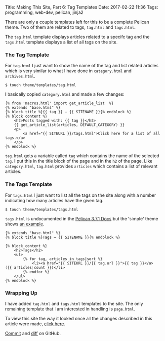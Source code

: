 Title: Making This Site, Part 6: Tag Templates
Date: 2017-02-22 11:36 
Tags: programming, web-dev, pelican, jinja2

There are only a couple templates left for this to be a complete Pelican theme. Two of them are related to tags, `tag.html` and `tags.html`.

The `tag.html` template displays articles related to a specifc tag and the `tags.html` template displays a list of all tags on the site.

### The Tag Template

For `tag.html` I just want to show the name of the tag and list related articles which is very similar to what I have done in `category.html` and `archives.html`.

	$ touch theme/templates/tag.html

I basically copied `category.html` and made a few changes:

	{% from 'macros.html' import get_article_list  %}
	{% extends "base.html" %}
	{% block title %}{{ tag }} — {{ SITENAME }}{% endblock %}
	{% block content %}
		<h2>Posts tagged with: {{ tag }}</h2>
		{{ get_article_list(articles, DEFAULT_CATEGORY) }}
		<p>
			<a href="{{ SITEURL }}/tags.html">Click here for a list of all tags.</a>
		</p>
	{% endblock %}

`tag.html` gets a variable called `tag` which contains the name of the
selected `tag`. I put this in the title block of the page and in the
`h2` of the page. Like `category.html`, `tag.html` provides `articles`
which contains a list of relevant articles.


### The Tags Template

For `tags.html` I just want to list all the tags on the site along
with a number indicating how many articles have the given tag.


	$ touch theme/templates/tags.html

`tags.html` is undocumented in the
[Pelican 3.7.1 Docs](http://docs.getpelican.com/en/stable/themes.html)
but the 'simple' theme shows
[an example](https://github.com/getpelican/pelican/blob/master/pelican/themes/simple/templates/tags.html).


    {% extends "base.html" %}
	{% block title %}Tags — {{ SITENAME }}{% endblock %}

	{% block content %}
		<h2>Tags</h2>
		<ul>
			{% for tag, articles in tags|sort %}
				<li><a href="{{ SITEURL }}/{{ tag.url }}">{{ tag }}</a> ({{ articles|count }})</li>
			{% endfor %}
		</ul>
	{% endblock %}

### Wrapping Up

I have added `tag.html` and `tags.html` templates to the site. The only remaining template that I am interested in handling is `page.html`.

To view this site the way it looked once all the changes described in this article were made, [click here](/making-this-site-rendered/06).

[Commit]() and [diff]() on GitHub.
 
